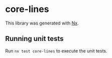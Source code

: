 # core-lines

This library was generated with [Nx](https://nx.dev).

## Running unit tests

Run `nx test core-lines` to execute the unit tests.

